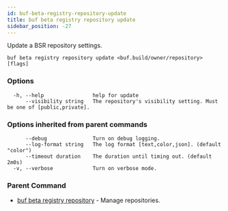 ```yaml
---
id: buf-beta-registry-repository-update
title: buf beta registry repository update
sidebar_position: -27
---
```

Update a BSR repository settings.

```
buf beta registry repository update <buf.build/owner/repository> [flags]
```

### Options

```
  -h, --help                help for update
      --visibility string   The repository's visibility setting. Must be one of [public,private].
```

### Options inherited from parent commands

```
      --debug               Turn on debug logging.
      --log-format string   The log format [text,color,json]. (default "color")
      --timeout duration    The duration until timing out. (default 2m0s)
  -v, --verbose             Turn on verbose mode.
```

### Parent Command

* [buf beta registry repository](buf-beta-registry-repository.md)	 - Manage repositories.
